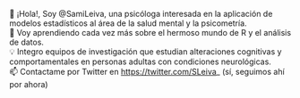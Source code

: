 👋 ¡Hola!, Soy @SamiLeiva, una psicóloga interesada en la aplicación de modelos estadísticos al área de la salud mental y la psicometría.  
🌱 Voy aprendiendo cada vez más sobre el hermoso mundo de R y el análisis de datos.  
:bulb: Integro equipos de investigación que estudian alteraciones cognitivas y comportamentales en personas adultas con condiciones neurológicas.  
📫 Contactame por Twitter en https://twitter.com/SLeiva_ (sí, seguimos ahí por ahora)

<!---
SamiLeiva/SamiLeiva is a ✨ special ✨ repository because its `README.md` (this file) appears on your GitHub profile.
You can click the Preview link to take a look at your changes.
--->

